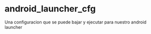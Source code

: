 # android_launcher_cfg
Una configuracion que se puede bajar y ejecutar para nuestro android launcher
